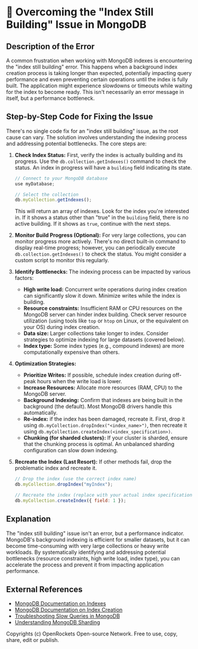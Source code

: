 # 🐞 Overcoming the "Index Still Building" Issue in MongoDB


## Description of the Error

A common frustration when working with MongoDB indexes is encountering the "index still building" error.  This happens when a background index creation process is taking longer than expected, potentially impacting query performance and even preventing certain operations until the index is fully built.  The application might experience slowdowns or timeouts while waiting for the index to become ready.  This isn't necessarily an error message in itself, but a performance bottleneck.

## Step-by-Step Code for Fixing the Issue

There's no single code fix for an "index still building" issue, as the root cause can vary. The solution involves understanding the indexing process and addressing potential bottlenecks. The core steps are:

1. **Check Index Status:** First, verify the index is actually building and its progress. Use the `db.collection.getIndexes()` command to check the status. An index in progress will have a `building` field indicating its state.

   ```javascript
   // Connect to your MongoDB database
   use myDatabase;

   // Select the collection
   db.myCollection.getIndexes();
   ```

   This will return an array of indexes. Look for the index you're interested in.  If it shows a status other than "true" in the `building` field, there is no active building. If it shows as `true`, continue with the next steps.

2. **Monitor Build Progress (Optional):** For very large collections, you can monitor progress more actively.  There's no direct built-in command to display real-time progress; however, you can periodically execute `db.collection.getIndexes()` to check the status. You might consider a custom script to monitor this regularly.

3. **Identify Bottlenecks:**  The indexing process can be impacted by various factors:
    * **High write load:** Concurrent write operations during index creation can significantly slow it down.  Minimize writes while the index is building.
    * **Resource constraints:** Insufficient RAM or CPU resources on the MongoDB server can hinder index building. Check server resource utilization (using tools like `top` or `htop` on Linux, or the equivalent on your OS) during index creation.
    * **Data size:** Larger collections take longer to index.  Consider strategies to optimize indexing for large datasets (covered below).
    * **Index type:** Some index types (e.g., compound indexes) are more computationally expensive than others.

4. **Optimization Strategies:**
    * **Prioritize Writes:** If possible, schedule index creation during off-peak hours when the write load is lower.
    * **Increase Resources:** Allocate more resources (RAM, CPU) to the MongoDB server.
    * **Background Indexing:** Confirm that indexes are being built in the background (the default). Most MongoDB drivers handle this automatically.
    * **Re-index:** if the index has been damaged, recreate it. First, drop it using `db.myCollection.dropIndex("<index_name>")`,  then recreate it using `db.myCollection.createIndex(<index_specification>)`.
    * **Chunking (for sharded clusters):** If your cluster is sharded, ensure that the chunking process is optimal.  An unbalanced sharding configuration can slow down indexing.

5. **Recreate the Index (Last Resort):** If other methods fail, drop the problematic index and recreate it.

   ```javascript
   // Drop the index (use the correct index name)
   db.myCollection.dropIndex("myIndex");

   // Recreate the index (replace with your actual index specification)
   db.myCollection.createIndex({ field: 1 });
   ```


## Explanation

The "index still building" issue isn't an error, but a performance indicator.  MongoDB's background indexing is efficient for smaller datasets, but it can become time-consuming with very large collections or heavy write workloads.  By systematically identifying and addressing potential bottlenecks (resource constraints, high write load, index type), you can accelerate the process and prevent it from impacting application performance.


## External References

* [MongoDB Documentation on Indexes](https://www.mongodb.com/docs/manual/indexes/)
* [MongoDB Documentation on Index Creation](https://www.mongodb.com/docs/manual/reference/method/db.collection.createIndex/)
* [Troubleshooting Slow Queries in MongoDB](https://www.mongodb.com/blog/post/troubleshooting-slow-queries-in-mongodb)
* [Understanding MongoDB Sharding](https://www.mongodb.com/docs/manual/sharding/)

Copyrights (c) OpenRockets Open-source Network. Free to use, copy, share, edit or publish.


